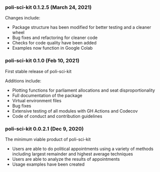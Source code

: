 ### poli-sci-kit 0.1.2.5 (March 24, 2021)

Changes include:

- Package structure has been modified for better testing and a cleaner wheel
- Bug fixes and refactoring for cleaner code
- Checks for code quality have been added
- Examples now function in Google Colab

### poli-sci-kit 0.1.0 (Feb 10, 2021)

First stable release of poli-sci-kit

Additions include:

- Plotting functions for parliament allocations and seat disproportionality
- Full documentation of the package
- Virtual environment files
- Bug fixes
- Extensive testing of all modules with GH Actions and Codecov
- Code of conduct and contribution guidelines

### poli-sci-kit 0.0.2.1 (Dec 9, 2020)

The minimum viable product of poli-sci-kit

- Users are able to do political appointments using a variety of methods including largest   remainder and highest average techniques
- Users are able to analyze the results of appointments
- Usage examples have been created

